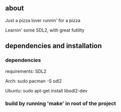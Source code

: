 ## about
Just a pizza lover runnin' for a pizza

Learnin' some SDL2, with great futility

## dependencies and installation
### dependencies
requirements:
SDL2

Arch:
sudo pacman -S sdl2

Ubuntu:
sudo apt-get install libsdl2-dev

### build by running 'make' in root of the project
